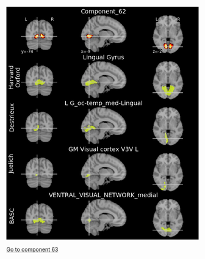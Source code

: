 ![62](preliminary/62.jpg "Component 62")

[Go to component 63](https://parietal-inria.github.io/MODL_atlas/128/63 "Component 63")
